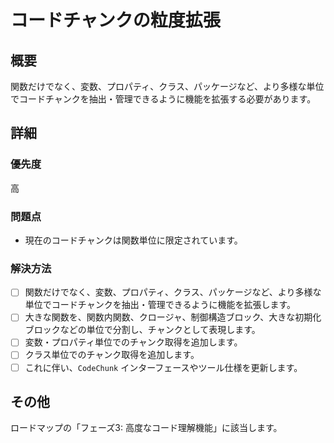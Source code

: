 # コードチャンクの粒度拡張

## 概要

関数だけでなく、変数、プロパティ、クラス、パッケージなど、より多様な単位でコードチャンクを抽出・管理できるように機能を拡張する必要があります。

## 詳細

### 優先度

高

### 問題点

- 現在のコードチャンクは関数単位に限定されています。

### 解決方法

- [ ] 関数だけでなく、変数、プロパティ、クラス、パッケージなど、より多様な単位でコードチャンクを抽出・管理できるように機能を拡張します。
- [ ] 大きな関数を、関数内関数、クロージャ、制御構造ブロック、大きな初期化ブロックなどの単位で分割し、チャンクとして表現します。
- [ ] 変数・プロパティ単位でのチャンク取得を追加します。
- [ ] クラス単位でのチャンク取得を追加します。
- [ ] これに伴い、`CodeChunk` インターフェースやツール仕様を更新します。

## その他

ロードマップの「フェーズ3: 高度なコード理解機能」に該当します。
